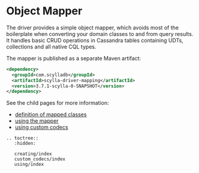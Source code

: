 # Object Mapper

The driver provides a simple object mapper, which
avoids most of the boilerplate when converting your domain classes to
and from query results. It handles basic CRUD operations in Cassandra tables
containing UDTs, collections and all native CQL types.

The mapper is published as a separate Maven artifact:

```xml
<dependency>
  <groupId>com.scylladb</groupId>
  <artifactId>scylla-driver-mapping</artifactId>
  <version>3.7.1-scylla-0-SNAPSHOT</version>
</dependency>
```

See the child pages for more information:

* [definition of mapped classes](creating/index)
* [using the mapper](using/index)
* [using custom codecs](custom_codecs/index)

```eval_rst
.. toctree::
   :hidden:
   
   creating/index
   custom_codecs/index
   using/index
```
